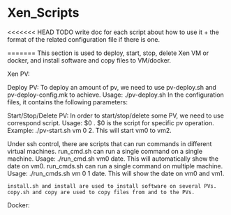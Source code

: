# Xen_Scripts

<<<<<<< HEAD
TODO write doc for each script about how to use it + the format of the related configuration file if there is one.

=======
This section is used to deploy, start, stop, delete Xen VM or docker, and install software and copy files to VM/docker.

Xen PV:

Deploy PV: 
To deploy an amount of pv, we need to use pv-deploy.sh and pv-deploy-config.mk to achieve. 
    Usage: ./pv-deploy.sh <config file>
In the configuration files, it contains the following parameters:

Start/Stop/Delete PV:
In order to start/stop/delete some PV, we need to use correspond script.
    Usage: $0 <prefix> <start> <stop>. $0 is the script for specific pv operation.
    Example: ./pv-start.sh vm 0 2. This will start vm0 to vm2. 

Under ssh control, there are scripts that can run commands in different virtual machines.
    run_cmd.sh can run a single command on a single machine. Usage: ./run_cmd.sh vm0 date. This will automatically show the date on vm0.
    run_cmds.sh can run a single command on multiple machine. Usage: ./run_cmds.sh vm 0 1 date. This will show the date on vm0 and vm1.

    install.sh and install are used to install software on several PVs. 
    copy.sh and copy are used to copy files from and to the PVs.

Docker:
